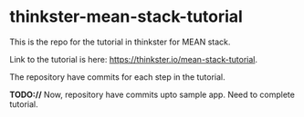 # thinkster-mean-stack-tutorial
This is the repo for the tutorial in thinkster for MEAN stack. 

Link to the tutorial is here: https://thinkster.io/mean-stack-tutorial.

The repository have commits for each step in the tutorial.

**TODO://** Now, repository have commits upto sample app. Need to complete tutorial.
